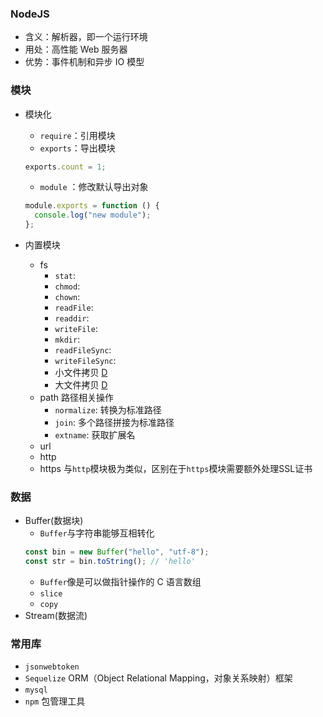 ### NodeJS

- 含义：解析器，即一个运行环境
- 用处：高性能 Web 服务器
- 优势：事件机制和异步 IO 模型

### 模块

- 模块化

  - `require`：引用模块
  - `exports`：导出模块

  ```js
  exports.count = 1;
  ```

  - `module` ：修改默认导出对象

  ```js
  module.exports = function () {
    console.log("new module");
  };
  ```

- 内置模块
  - fs
    - `stat`:
    - `chmod`:
    - `chown`:
    - `readFile`:
    - `readdir`:
    - `writeFile`:
    - `mkdir`:
    - `readFileSync`:
    - `writeFileSync`:
    - 小文件拷贝 [D](./demos/copy1.js)
    - 大文件拷贝 [D](./demos/copyBig.js)
  - path 路径相关操作
    - `normalize`: 转换为标准路径
    - `join`: 多个路径拼接为标准路径
    - `extname`: 获取扩展名
  - url
  - http
  - https 与`http`模块极为类似，区别在于`https`模块需要额外处理SSL证书

### 数据

- Buffer(数据块)
  - `Buffer`与字符串能够互相转化
  ```js
  const bin = new Buffer("hello", "utf-8");
  const str = bin.toString(); // 'hello'
  ```
  - `Buffer`像是可以做指针操作的 C 语言数组
  - `slice`
  - `copy`
- Stream(数据流)

### 常用库

- `jsonwebtoken`
- `Sequelize` ORM（Object Relational Mapping，对象关系映射）框架
- `mysql`
- `npm` 包管理工具
